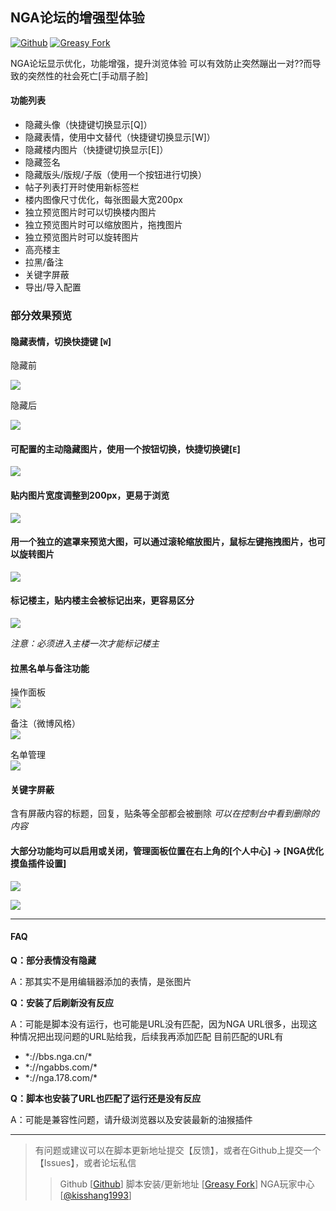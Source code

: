 ## NGA论坛的增强型体验
[![Github](https://img.shields.io/github/stars/kisshang1993/NGA-BBS-Script?label=Star&style=social)](https://github.com/kisshang1993/NGA-BBS-Script) [![Greasy Fork](https://img.shields.io/badge/Greasy%20Fork-NGA优化摸鱼体验-brightgreen)](https://greasyfork.org/zh-CN/scripts/393991-nga%E4%BC%98%E5%8C%96%E6%91%B8%E9%B1%BC%E4%BD%93%E9%AA%8C/)

NGA论坛显示优化，功能增强，提升浏览体验
可以有效防止突然蹦出一对??而导致的突然性的社会死亡[手动扇子脸]

#### 功能列表
+ 隐藏头像（快捷键切换显示[Q]）
+ 隐藏表情，使用中文替代（快捷键切换显示[W]）
+ 隐藏楼内图片（快捷键切换显示[E]）
+ 隐藏签名
+ 隐藏版头/版规/子版（使用一个按钮进行切换）
+ 帖子列表打开时使用新标签栏
+ 楼内图像尺寸优化，每张图最大宽200px
+ 独立预览图片时可以切换楼内图片
+ 独立预览图片时可以缩放图片，拖拽图片
+ 独立预览图片时可以旋转图片
+ 高亮楼主
+ 拉黑/备注
+ 关键字屏蔽
+ 导出/导入配置


### 部分效果预览
#### 隐藏表情，切换快捷键 [**`W`**]
隐藏前  

![](https://pic.superbed.cn/item/5e15a38876085c32896b70fb.jpg)

隐藏后  

![](https://pic.superbed.cn/item/5e15a38876085c32896b70f5.jpg)

#### 可配置的主动隐藏图片，使用一个按钮切换，快捷切换键[**`E`**]

![](https://pic.superbed.cn/item/5e15a38876085c32896b70fe.jpg)

#### 贴内图片宽度调整到200px，更易于浏览

![](https://pic.superbed.cn/item/5e15a60d76085c32896bfc76.jpg)

#### 用一个独立的遮罩来预览大图，可以通过滚轮缩放图片，鼠标左键拖拽图片，也可以旋转图片

![](https://pic.superbed.cn/item/5e15a60d76085c32896bfc78.jpg)

#### 标记楼主，贴内楼主会被标记出来，更容易区分

![](https://pic.superbed.cn/item/5e15a38876085c32896b70f2.jpg)

*注意：必须进入主楼一次才能标记楼主*

#### 拉黑名单与备注功能
操作面板  
![](https://pic.superbed.cn/item/5e15a37176085c32896b6e68.jpg)

备注（微博风格）  
![](https://pic.downk.cc/item/5e181f5b7f9a96fec152409b.jpg)

名单管理  
![](https://pic.superbed.cn/item/5e15a37176085c32896b6e64.jpg)


#### 关键字屏蔽
含有屏蔽内容的标题，回复，贴条等全部都会被删除
*可以在控制台中看到删除的内容*


#### 大部分功能均可以启用或关闭，管理面板位置在右上角的[个人中心] -> [NGA优化摸鱼插件设置]

![](https://pic.superbed.cn/item/5e15a38876085c32896b7100.jpg)

![](https://pic.downk.cc/item/5e54da4c6127cc07139f9986.jpg)



-----
#### FAQ
**Q：部分表情没有隐藏**

A：那其实不是用编辑器添加的表情，是张图片

**Q：安装了后刷新没有反应**

A：可能是脚本没有运行，也可能是URL没有匹配，因为NGA URL很多，出现这种情况把出现问题的URL贴给我，后续我再添加匹配
目前匹配的URL有
+ \*://bbs.nga.cn/\*
+ \*://ngabbs.com/\*
+ \*://nga.178.com/\*

**Q：脚本也安装了URL也匹配了运行还是没有反应**

A：可能是兼容性问题，请升级浏览器以及安装最新的油猴插件


--------
> 有问题或建议可以在脚本更新地址提交【反馈】，或者在Github上提交一个【Issues】，或者论坛私信
>> Github [[Github](https://github.com/kisshang1993/NGA-BBS-Script/issues)]
>> 脚本安装/更新地址 [[Greasy Fork](https://greasyfork.org/zh-CN/scripts/393991-nga%E4%BC%98%E5%8C%96%E6%91%B8%E9%B1%BC%E4%BD%93%E9%AA%8C)]
>> NGA玩家中心  [[@kisshang1993](https://ngabbs.com/nuke.php?func=ucp&uid=9034572)]


